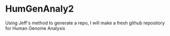 # HumGenAnaly2
Using Jeff's method to generate a repo, I will make a fresh github repository for Human Genome Analysis
